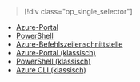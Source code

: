 > [!div class="op_single_selector"]
- [Azure-Portal](../articles/virtual-network/virtual-networks-static-private-ip-arm-pportal.md)
- [PowerShell](../articles/virtual-network/virtual-networks-static-private-ip-arm-ps.md)
- [Azure-Befehlszeilenschnittstelle](../articles/virtual-network/virtual-networks-static-private-ip-arm-cli.md)
- [Azure-Portal (klassisch)](../articles/virtual-network/virtual-networks-static-private-ip-classic-pportal.md)
- [PowerShell (klassisch)](../articles/virtual-network/virtual-networks-static-private-ip-classic-ps.md)
- [Azure CLI (klassisch)](../articles/virtual-network/virtual-networks-static-private-ip-classic-cli.md)


<!--HONumber=Nov16_HO3-->


